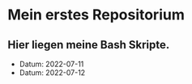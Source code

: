# Mein erstes Repositorium
## Hier liegen meine Bash Skripte.

- Datum: 2022-07-11
- Datum: 2022-07-12

